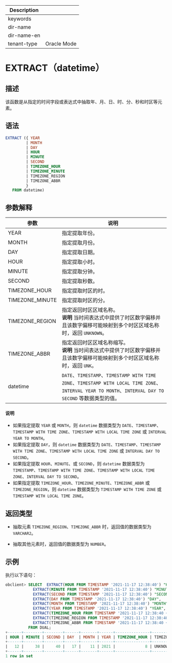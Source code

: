 | Description   |                 |
|---------------|-----------------|
| keywords      |                 |
| dir-name      |                 |
| dir-name-en   |                 |
| tenant-type   | Oracle Mode     |

# EXTRACT（datetime）

## 描述

该函数是从指定的时间字段或表达式中抽取年、月、日、时、分、秒和时区等元素。

## 语法

```sql
EXTRACT ({ YEAR
         | MONTH
         | DAY
         | HOUR
         | MINUTE
         | SECOND
         | TIMEZONE_HOUR
         | TIMEZONE_MINUTE
         | TIMEZONE_REGION
         | TIMEZONE_ABBR
         }
   FROM datetime)
```

## 参数解释

|       参数        |                                                                    说明                                                                     |
|-----------------|-------------------------------------------------------------------------------------------------------------------------------------------|
| YEAR            | 指定提取年份。                                                                                                                                   |
| MONTH           | 指定提取月份。                                                                                                                                   |
| DAY             | 指定提取日期。                                                                                                                                   |
| HOUR            | 指定提取小时。                                                                                                                                   |
| MINUTE          | 指定提取分钟。                                                                                                                                   |
| SECOND          | 指定提取秒数。                                                                                                                                   |
| TIMEZONE_HOUR   | 指定提取时区的时。                                                                                                                                 |
| TIMEZONE_MINUTE | 指定提取时区的分。                                                                                                                                 |
| TIMEZONE_REGION | 指定返回时区区域名称。 <br>**说明**  当时间表达式中提供了时区数字偏移并且该数字偏移可能映射到多个时区区域名称时，返回 `UNKNOWN`。                                   |
| TIMEZONE_ABBR   | 指定返回时区区域名称缩写。<br> **说明**  当时间表达式中提供了时区数字偏移并且该数字偏移可能映射到多个时区区域名称时，返回 `UNK`。                                     |
| datetime        | `DATE`、`TIMESTAMP`、`TIMESTAMP WITH TIME ZONE`、`TIMESTAMP WITH LOCAL TIME ZONE`、`INTERVAL YEAR TO MONTH`、`INTERVAL DAY TO SECOND` 等数据类型的值。 |

  <main id="notice" type='explain'>
    <h4>说明</h4>
    <ul>
    <li>如果指定提取 <code>YEAR</code> 或 <code>MONTH</code>，则 <code>datetime</code> 数据类型为 <code>DATE</code>、<code>TIMESTAMP</code>、<code>TIMESTAMP WITH TIME ZONE</code>、<code>TIMESTAMP WITH LOCAL TIME ZONE</code> 或 <code>INTERVAL YEAR TO MONTH</code>。</li>
    <li>如果指定提取 <code>DAY</code>，则 <code>datetime</code> 数据类型为 <code>DATE</code>、<code>TIMESTAMP</code>、<code>TIMESTAMP WITH TIME ZONE</code>、<code>TIMESTAMP WITH LOCAL TIME ZONE</code> 或 <code>INTERVAL DAY TO SECOND</code>。</li>
    <li>如果指定提取 <code>HOUR</code>、<code>MINUTE</code>、或 <code>SECOND</code>，则 <code>datetime</code> 数据类型为 <code>TIMESTAMP</code>、<code>TIMESTAMP WITH TIME ZONE</code>、<code>TIMESTAMP WITH LOCAL TIME ZONE</code>、<code>INTERVAL DAY TO SECOND</code>。</li>
    <li>如果指定提取 <code>TIMEZONE_HOUR</code>、<code>TIMEZONE_MINUTE</code>、<code>TIMEZONE_ABBR</code> 或 <code>TIMEZONE_REGION</code>，则 <code>datetime</code> 数据类型为 <code>TIMESTAMP WITH TIME ZONE</code> 或 <code>TIMESTAMP WITH LOCAL TIME ZONE</code>。</li>
    </ul>
  </main>

## 返回类型

* 抽取元素 `TIMEZONE_REGION`、`TIMEZONE_ABBR` 时，返回值的数据类型为 `VARCHAR2`。

* 抽取其他元素时，返回值的数据类型为 `NUMBER`。

## 示例

执行以下语句：

```sql
obclient> SELECT  EXTRACT(HOUR FROM TIMESTAMP '2021-11-17 12:38:40') "HOUR",
            EXTRACT(MINUTE FROM TIMESTAMP '2021-11-17 12:38:40') "MINUTE",
            EXTRACT(SECOND FROM TIMESTAMP '2021-11-17 12:38:40') "SECOND",
            EXTRACT(DAY FROM TIMESTAMP '2021-11-17 12:38:40') "DAY",
            EXTRACT(MONTH FROM TIMESTAMP '2021-11-17 12:38:40') "MONTH",
            EXTRACT(YEAR FROM TIMESTAMP '2021-11-17 12:38:40') "YEAR",
            EXTRACT(TIMEZONE_HOUR FROM TIMESTAMP '2021-11-17 12:38:40 +08:00') "TIMEZONE_HOUR",
            EXTRACT(TIMEZONE_REGION FROM TIMESTAMP '2021-11-17 12:38:40 +08:00') "TIMEZONE_REGION",
            EXTRACT(TIMEZONE_ABBR FROM TIMESTAMP '2021-11-17 12:38:40 +08:00') "TIMEZONE_ABBR"
          FROM DUAL;
+------+--------+--------+------+-------+------+---------------+-----------------+---------------+
| HOUR | MINUTE | SECOND | DAY  | MONTH | YEAR | TIMEZONE_HOUR | TIMEZONE_REGION | TIMEZONE_ABBR |
+------+--------+--------+------+-------+------+---------------+-----------------+---------------+
|   12 |     38 |     40 |   17 |    11 | 2021 |             8 | UNKNOWN         | UNK           |
+------+--------+--------+------+-------+------+---------------+-----------------+---------------+
1 row in set
```
